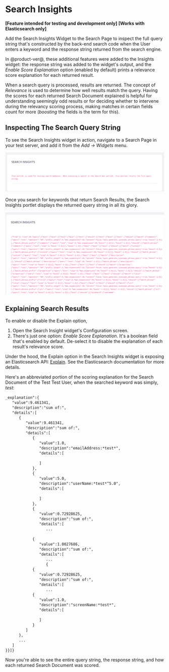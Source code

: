 # Search Insights

**[Feature intended for testing and development only]**
**[Works with Elasticsearch only]**

Add the Search Insights Widget to the Search Page to inspect the full query
string that's constructed by the back-end search code when the User enters a
keyword and the response string returned from the search engine.

In @product-ver@, these additional features were added to the Insights widget:
the response string was added to the widget's output, and the _Enable Score
Explanation_ option (enabled by default) prints a relevance score explanation
for each returned result.

When a search query is processed, results are returned. The concept of
_Relevance_ is used to determine how well results match the query. Having the
scores for each returned Search Document explained is helpful for understanding
seemingly odd results or for deciding whether to intervene during the relevancy
scoring process, making matches in certain fields count for more (_boosting_ the
fields is the term for this).

## Inspecting The Search Query String

To see the Search Insights widget in action, navigate to a Search Page in
your test server, and add it from the _Add &rarr; Widgets_ menu.

![Figure x: The Search Insights widget is helpful during testing and development.](../../images/search-insights-default.png)

Once you search for keywords that return Search Results, the Search Insights
portlet displays the returned query string in all its glory. 

![Figure x: The full query string isn't for the faint of heart. This example is clipped to spare the reader.](../../images/search-insights-test-search.png)

## Explaining Search Results

To enable or disable the Explain option,

1.  Open the Search Insight widget's Configuration screen.
2.  There's just one option: _Enable Score Explanation_.
    It's a boolean field that's enabled by default.
    De-select it to disable the explanation of each result's relevance score.

Under the hood, the Explain option in the Search Insights widget is exposing an Elasticsearch API: 
[Explain](https://www.elastic.co/guide/en/elasticsearch/reference/current/search-explain.html). 
See the Elasticsearch documentation for more details.

Here's an abbreviated portion of the scoring explanation for the Search Document
of the Test Test User, when the searched keyword was simply, _test_:

    _explanation":{  
       "value":9.461341,
       "description":"sum of:",
       "details":[  
          {  
             "value":9.461341,
             "description":"sum of:",
             "details":[  
                {  
                   "value":1.0,
                   "description":"emailAddress:*test*",
                   "details":[  

                   ]
                },
                {  
                   "value":5.0,
                   "description":"userName:*test*^5.0",
                   "details":[  

                   ]
                },
                {  
                   "value":0.72928625,
                   "description":"sum of:",
                   "details":[  
                      ... 

                { 
                   "value":1.0027686,
                   "description":"sum of:",
                   "details":[  
                      ...
                      {  
                {  
                   "value":0.72928625,
                   "description":"sum of:",
                   "details":[  
                      ...
                {  
                   "value":1.0,
                   "description":"screenName:*test*",
                   "details":[  

                   ]
                }
             ]
          },
          ...
       ]
    }}]}

Now you're able to see the entire query string, the response string, and how
each returned Search Document was scored.
